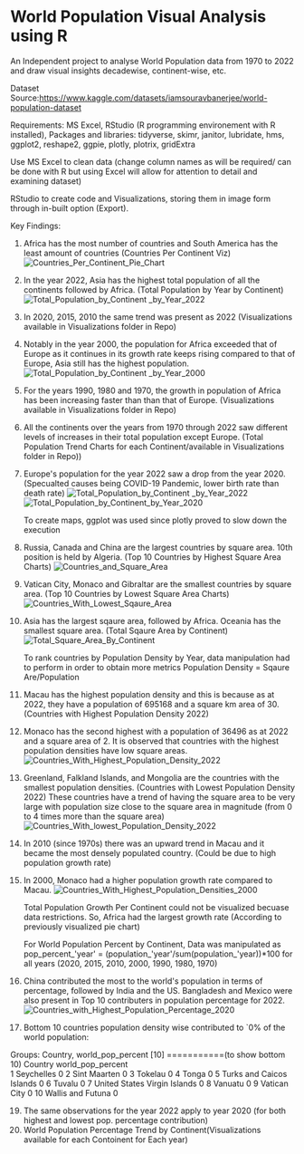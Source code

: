 # World Population Visual Analysis using R

An Independent project to analyse World Population data from 1970 to 2022 and draw visual insights decadewise, continent-wise, etc.

Dataset Source:https://www.kaggle.com/datasets/iamsouravbanerjee/world-population-dataset

Requirements: MS Excel, RStudio (R programming  environement with R installed),
Packages and libraries: 
tidyverse, skimr, janitor, lubridate, hms, ggplot2, reshape2, ggpie, plotly, plotrix, gridExtra

Use MS Excel to clean data (change column names as will be required/ can be done with R but using Excel will allow for attention to detail and examining dataset)

RStudio to create code and Visualizations, storing them in image form through in-built option (Export).

Key Findings:
1. Africa has the most number of countries and South America has the least amount of countries (Countries Per Continent Viz)
   ![Countries_Per_Continent_Pie_Chart](https://github.com/Joshiakshaj/World_Population_Analysis_R/assets/129145776/296d2aec-cd5f-4695-9f80-1288ec64f95f)

3. In the year 2022, Asia has the highest total population of all the continents followed by Africa. (Total Population by Year by Continent)
   ![Total_Population_by_Continent _by_Year_2022](https://github.com/Joshiakshaj/World_Population_Analysis_R/assets/129145776/21dfff91-9529-46f2-9363-184a6ef85c66)

4. In 2020, 2015, 2010 the same trend was present as 2022 (Visualizations available in Visualizations folder in Repo)
5. Notably in the year 2000, the population for Africa exceeded that of Europe as it continues in its growth rate keeps rising compared to that of Europe, Asia still has the highest population.
   ![Total_Population_by_Continent _by_Year_2000](https://github.com/Joshiakshaj/World_Population_Analysis_R/assets/129145776/f55178db-1db2-4a6f-af74-0b4ea23b3cf0)

6. For the years 1990, 1980 and 1970, the growth in population of Africa has been increasing faster than than that of Europe. (Visualizations available in Visualizations folder in Repo)
7. All the continents over the years from 1970 through 2022 saw different levels of increases in their total population except Europe. (Total Population Trend Charts for each Continent/available in Visualizations folder in Repo))
   
8. Europe's population for the year 2022 saw a drop from the year 2020. (Specualted causes being COVID-19 Pandemic, lower birth rate than death rate)
   ![Total_Population_by_Continent _by_Year_2022](https://github.com/Joshiakshaj/World_Population_Analysis_R/assets/129145776/480e4225-eef1-4af9-af19-b6ba36572b7b) ![Total_Population_by_Continent_by_Year_2020](https://github.com/Joshiakshaj/World_Population_Analysis_R/assets/129145776/4da97444-96dd-4e5a-bb2d-be1faefbc4c8)


    To create maps, ggplot was used since plotly proved to slow down the execution
9. Russia, Canada and China are the largest countries by square area. 10th position is held by Algeria. (Top 10 Countries by Highest Square Area Charts)
    ![Countries_and_Square_Area](https://github.com/Joshiakshaj/World_Population_Analysis_R/assets/129145776/8a8ca701-117b-482c-afc8-551459230cc4)

10. Vatican City, Monaco and Gibraltar are the smallest countries by square area. (Top 10 Countries by Lowest Square Area Charts)
    ![Countries_With_Lowest_Sqaure_Area](https://github.com/Joshiakshaj/World_Population_Analysis_R/assets/129145776/ba395a35-8437-4a0f-b408-6c4c8701b109)

11. Asia has the largest sqaure area, followed by Africa. Oceania has the smallest square area. (Total Sqaure Area by Continent)
    ![Total_Square_Area_By_Continent](https://github.com/Joshiakshaj/World_Population_Analysis_R/assets/129145776/b4468fb6-8678-4faf-ba0c-0314a402a5d9)

    
    To rank countries by Population Density by Year, data manipulation had to perform in order to obtain more metrics
    Population Density = Sqaure Are/Population
12. Macau has the highest population density and this is because as at 2022, they have a population of 695168 and a square km area of 30. (Countries with Highest Population Density 2022)
13. Monaco has the second highest with a population of 36496 as at 2022 and a square area of 2.
    It is observed that countries with the highest population densities have low square areas.
    ![Countries_With_Highest_Population_Density_2022](https://github.com/Joshiakshaj/World_Population_Analysis_R/assets/129145776/9fce75ef-acd5-4d35-ae1c-45f90050a1bc)

14. Greenland, Falkland Islands, and Mongolia are the countries with the smallest population densities. (Countries with Lowest Population Density 2022)
    These countries have a trend of having the square area to be very large with population size close to the square area in magnitude (from 0 to 4 times more than the square area)
    ![Countries_With_lowest_Population_Density_2022](https://github.com/Joshiakshaj/World_Population_Analysis_R/assets/129145776/917213a0-3743-4efc-ab90-3613e340d3a7)

15. In 2010 (since 1970s) there was an upward trend in Macau and it became the most densely populated country. (Could be due to high population growth rate)
16. In 2000, Monaco had a higher population growth rate compared to Macau.
    ![Countries_With_Highest_Population_Densities_2000](https://github.com/Joshiakshaj/World_Population_Analysis_R/assets/129145776/b62ebbe6-5aaa-46c8-8ad8-2f65b0e5ddd2)


    Total Population Growth Per Continent could not be visualized becuase data restrictions. So, Africa had the largest growth rate (According to previously visualized pie chart)

    For World Population Percent by Continent, Data was manipulated as
    pop_percent_'year' = (population_'year'/sum(population_'year))*100 for all years (2020, 2015, 2010, 2000, 1990, 1980, 1970)

17. China contributed the most to the world's population in terms of percentage, followed by India and the US. Bangladesh and Mexico were also present in Top 10 contributers in population percentage for 2022.
    ![Countries_with_Highest_Population_Percentage_2020](https://github.com/Joshiakshaj/World_Population_Analysis_R/assets/129145776/5c371e93-55ec-407d-b682-c5cc7938202b)

18. Bottom 10 countries population density wise contributed to `0% of the world population:

 Groups:   Country, world_pop_percent [10]  ===========(to show bottom 10)
 Country                          world_pop_percent  
1 Seychelles                                 0
2 Sint Maarten                               0
3 Tokelau                                    0
4 Tonga                                      0
5 Turks and Caicos Islands                   0
6 Tuvalu                                     0
7 United States Virgin Islands               0
8 Vanuatu                                    0
9 Vatican City                               0
10 Wallis and Futuna                         0         

19. The same observations for the year 2022 apply to year 2020 (for both highest and lowest pop. percentage contribution)
20. World Population Percentage Trend by Continent(Visualizations available for each Contoinent for Each year) 
